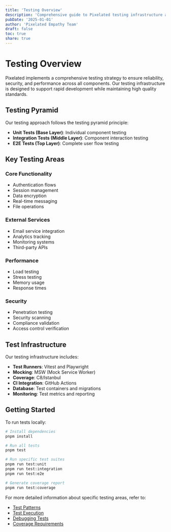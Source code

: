 ```yaml
---
title: 'Testing Overview'
description: 'Comprehensive guide to Pixelated testing infrastructure and practices'
pubDate: '2025-01-01'
author: 'Pixelated Empathy Team'
draft: false
toc: true
share: true
---
```


# Testing Overview

Pixelated implements a comprehensive testing strategy to ensure reliability, security, and performance across all components. Our testing infrastructure is designed to support rapid development while maintaining high quality standards.

## Testing Pyramid

Our testing approach follows the testing pyramid principle:

- **Unit Tests (Base Layer)**: Individual component testing
- **Integration Tests (Middle Layer)**: Component interaction testing
- **E2E Tests (Top Layer)**: Complete user flow testing

## Key Testing Areas

### Core Functionality

- Authentication flows
- Session management
- Data encryption
- Real-time messaging
- File operations

### External Services

- Email service integration
- Analytics tracking
- Monitoring systems
- Third-party APIs

### Performance

- Load testing
- Stress testing
- Memory usage
- Response times

### Security

- Penetration testing
- Security scanning
- Compliance validation
- Access control verification

## Test Infrastructure

Our testing infrastructure includes:

- **Test Runners**: Vitest and Playwright
- **Mocking**: MSW (Mock Service Worker)
- **Coverage**: C8/Istanbul
- **CI Integration**: GitHub Actions
- **Database**: Test containers and migrations
- **Monitoring**: Test metrics and reporting

## Getting Started

To run tests locally:

```bash
# Install dependencies
pnpm install

# Run all tests
pnpm test

# Run specific test suites
pnpm run test:unit
pnpm run test:integration
pnpm run test:e2e

# Generate coverage report
pnpm run test:coverage
```

For more detailed information about specific testing areas, refer to:

- [Test Patterns](/testing/patterns)
- [Test Execution](/testing/execution)
- [Debugging Tests](/testing/debugging)
- [Coverage Requirements](/testing/coverage)
